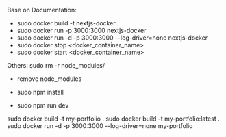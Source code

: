 Base on Documentation:
- sudo docker build -t nextjs-docker .
- sudo docker run -p 3000:3000 nextjs-docker
- sudo docker run -d -p 3000:3000 --log-driver=none nextjs-docker
- sudo docker stop <docker_container_name>
- sudo docker start <docker_container_name>

Others:
sudo rm -r node_modules/
- remove node_modules

- sudo npm install
- sudo npm run dev

sudo docker build -t my-portfolio .
sudo docker build -t my-portfolio:latest .
sudo docker run -d -p 3000:3000 --log-driver=none my-portfolio


